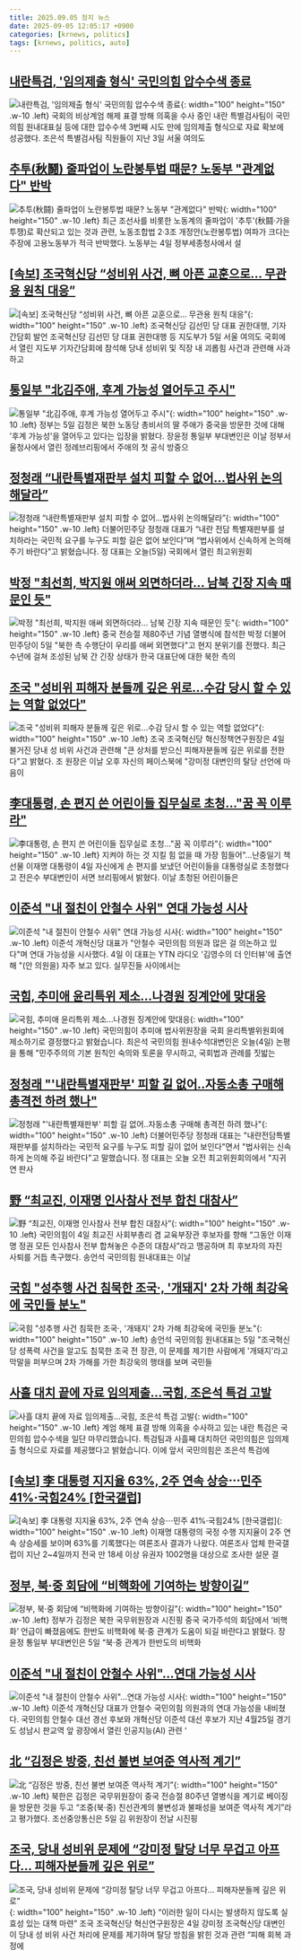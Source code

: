 ```yaml
---
title: 2025.09.05 정치 뉴스
date: 2025-09-05 12:05:17 +0900
categories: [krnews, politics]
tags: [krnews, politics, auto]
---
```

## [내란특검, '임의제출 형식' 국민의힘 압수수색 종료](https://n.news.naver.com/mnews/article/018/0006107131)

![내란특검, '임의제출 형식' 국민의힘 압수수색 종료](https://mimgnews.pstatic.net/image/origin/018/2025/09/04/6107131.jpg?type=nf220_150){: width="100" height="150" .w-10 .left}
국회의 비상계엄 해제 표결 방해 의혹을 수사 중인 내란 특별검사팀이 국민의힘 원내대표실 등에 대한 압수수색 3번째 시도 만에 임의제출 형식으로 자료 확보에 성공했다. 조은석 특별검사팀 직원들이 지난 3일 서울 여의도

## [추투(秋鬪) 줄파업이 노란봉투법 때문? 노동부 "관계없다" 반박](https://n.news.naver.com/mnews/article/469/0000885436)

![추투(秋鬪) 줄파업이 노란봉투법 때문? 노동부 "관계없다" 반박](https://mimgnews.pstatic.net/image/origin/469/2025/09/04/885436.jpg?type=nf220_150){: width="100" height="150" .w-10 .left}
최근 조선사를 비롯한 노동계의 줄파업이 '추투'(秋鬪·가을투쟁)로 확산되고 있는 것과 관련, 노동조합법 2·3조 개정안(노란봉투법) 여파가 크다는 주장에 고용노동부가 적극 반박했다. 노동부는 4일 정부세종청사에서 설

## [[속보] 조국혁신당 “성비위 사건, 뼈 아픈 교훈으로… 무관용 원칙 대응”](https://n.news.naver.com/mnews/article/022/0004065861)

![[속보] 조국혁신당 “성비위 사건, 뼈 아픈 교훈으로… 무관용 원칙 대응”](https://mimgnews.pstatic.net/image/origin/022/2025/09/05/4065861.jpg?type=nf220_150){: width="100" height="150" .w-10 .left}
조국혁신당 김선민 당 대표 권한대행, 기자간담회 발언 조국혁신당 김선민 당 대표 권한대행 등 지도부가 5일 서울 여의도 국회에서 열린 지도부 기자간담회에 참석해 당내 성비위 및 직장 내 괴롭힘 사건과 관련해 사과하고

## [통일부 "北김주애, 후계 가능성 열어두고 주시"](https://n.news.naver.com/mnews/article/421/0008468611)

![통일부 "北김주애, 후계 가능성 열어두고 주시"](https://mimgnews.pstatic.net/image/origin/421/2025/09/05/8468611.jpg?type=nf220_150){: width="100" height="150" .w-10 .left}
정부는 5일 김정은 북한 노동당 총비서의 딸 주애가 중국을 방문한 것에 대해 '후계 가능성'을 열어두고 있다는 입장을 밝혔다. 장윤정 통일부 부대변인은 이날 정부서울청사에서 열린 정례브리핑에서 주애의 첫 공식 방중으

## [정청래 “내란특별재판부 설치 피할 수 없어…법사위 논의해달라”](https://n.news.naver.com/mnews/article/056/0012023326)

![정청래 “내란특별재판부 설치 피할 수 없어…법사위 논의해달라”](https://mimgnews.pstatic.net/image/origin/056/2025/09/05/12023326.jpg?type=nf220_150){: width="100" height="150" .w-10 .left}
더불어민주당 정청래 대표가 “내란 전담 특별재판부를 설치하라는 국민적 요구를 누구도 피할 길은 없어 보인다”며 “법사위에서 신속하게 논의해 주기 바란다”고 밝혔습니다. 정 대표는 오늘(5일) 국회에서 열린 최고위원회

## [박정 "최선희, 박지원 애써 외면하더라… 남북 긴장 지속 때문인 듯"](https://n.news.naver.com/mnews/article/469/0000885582)

![박정 "최선희, 박지원 애써 외면하더라… 남북 긴장 지속 때문인 듯"](https://mimgnews.pstatic.net/image/origin/469/2025/09/05/885582.jpg?type=nf220_150){: width="100" height="150" .w-10 .left}
중국 전승절 제80주년 기념 열병식에 참석한 박정 더불어민주당이 5일 "북한 측 수행단이 우리를 애써 외면했다"고 현지 분위기를 전했다. 최근 수년에 걸쳐 조성된 남북 간 긴장 상태가 한국 대표단에 대한 북한 측의

## [조국 "성비위 피해자 분들께 깊은 위로…수감 당시 할 수 있는 역할 없었다"](https://n.news.naver.com/mnews/article/421/0008467692)

![조국 "성비위 피해자 분들께 깊은 위로…수감 당시 할 수 있는 역할 없었다"](https://mimgnews.pstatic.net/image/origin/421/2025/09/04/8467692.jpg?type=nf220_150){: width="100" height="150" .w-10 .left}
조국 조국혁신당 혁신정책연구원장은 4일 불거진 당내 성 비위 사건과 관련해 "큰 상처를 받으신 피해자분들께 깊은 위로를 전한다"고 밝혔다. 조 원장은 이날 오후 자신의 페이스북에 "강미정 대변인의 탈당 선언에 마음이

## [李대통령, 손 편지 쓴 어린이들 집무실로 초청…"꿈 꼭 이루라"](https://n.news.naver.com/mnews/article/001/0015606543)

![李대통령, 손 편지 쓴 어린이들 집무실로 초청…"꿈 꼭 이루라"](https://mimgnews.pstatic.net/image/origin/001/2025/09/04/15606543.jpg?type=nf220_150){: width="100" height="150" .w-10 .left}
지켜야 하는 것 지킬 힘 없을 때 가장 힘들어"…난중일기 책 선물 이재명 대통령이 4일 자신에게 손 편지를 보냈던 어린이들을 대통령실로 초청했다고 전은수 부대변인이 서면 브리핑에서 밝혔다. 이날 초청된 어린이들은

## [이준석 "내 절친이 안철수 사위" 연대 가능성 시사](https://n.news.naver.com/mnews/article/014/0005401652)

![이준석 "내 절친이 안철수 사위" 연대 가능성 시사](https://mimgnews.pstatic.net/image/origin/014/2025/09/04/5401652.jpg?type=nf220_150){: width="100" height="150" .w-10 .left}
이준석 개혁신당 대표가 "안철수 국민의힘 의원과 많은 걸 의논하고 있다"며 연대 가능성을 시사했다. 4일 이 대표는 YTN 라디오 '김영수의 더 인터뷰'에 출연해 "(안 의원을) 자주 보고 있다. 실무진들 사이에서는

## [국힘, 추미애 윤리특위 제소…나경원 징계안에 맞대응](https://n.news.naver.com/mnews/article/437/0000455541)

![국힘, 추미애 윤리특위 제소…나경원 징계안에 맞대응](https://mimgnews.pstatic.net/image/origin/437/2025/09/04/455541.jpg?type=nf220_150){: width="100" height="150" .w-10 .left}
국민의힘이 추미애 법사위원장을 국회 윤리특별위원회에 제소하기로 결정했다고 밝혔습니다. 최은석 국민의힘 원내수석대변인은 오늘(4일) 논평을 통해 "민주주의의 기본 원칙인 숙의와 토론을 무시하고, 국회법과 관례를 짓밟는

## [정청래 "'내란특별재판부' 피할 길 없어‥자동소총 구매해 총격전 하려 했나"](https://n.news.naver.com/mnews/article/214/0001447328)

![정청래 "'내란특별재판부' 피할 길 없어‥자동소총 구매해 총격전 하려 했나"](https://mimgnews.pstatic.net/image/origin/214/2025/09/05/1447328.jpg?type=nf220_150){: width="100" height="150" .w-10 .left}
더불어민주당 정청래 대표는 "내란전담특별재판부를 설치하라는 국민적 요구를 누구도 피할 길이 없어 보인다"면서 "법사위는 신속하게 논의해 주길 바란다"고 말했습니다. 정 대표는 오늘 오전 최고위원회의에서 "지귀연 판사

## [野 “최교진, 이재명 인사참사 전부 합친 대참사”](https://n.news.naver.com/mnews/article/081/0003571768)

![野 “최교진, 이재명 인사참사 전부 합친 대참사”](https://mimgnews.pstatic.net/image/origin/081/2025/09/04/3571768.jpg?type=nf220_150){: width="100" height="150" .w-10 .left}
국민의힘이 4일 최교진 사회부총리 겸 교육부장관 후보자를 향해 “그동안 이재명 정권 모든 인사참사 전부 합쳐놓은 수준의 대참사”라고 맹공하며 최 후보자의 자진 사퇴를 거듭 촉구했다. 송언석 국민의힘 원내대표는 이날

## [국힘 "성추행 사건 침묵한 조국·, '개돼지' 2차 가해 최강욱에 국민들 분노"](https://n.news.naver.com/mnews/article/003/0013463155)

![국힘 "성추행 사건 침묵한 조국·, '개돼지' 2차 가해 최강욱에 국민들 분노"](https://mimgnews.pstatic.net/image/origin/003/2025/09/05/13463155.jpg?type=nf220_150){: width="100" height="150" .w-10 .left}
송언석 국민의힘 원내대표는 5일 "조국혁신당 성폭력 사건을 알고도 침묵한 조국 전 장관, 이 문제를 제기한 사람에게 '개돼지'라고 막말을 퍼부으며 2차 가해를 가한 최강욱의 행태를 보며 국민들

## [사흘 대치 끝에 자료 임의제출…국힘, 조은석 특검 고발](https://n.news.naver.com/mnews/article/055/0001289799)

![사흘 대치 끝에 자료 임의제출…국힘, 조은석 특검 고발](https://mimgnews.pstatic.net/image/origin/055/2025/09/04/1289799.jpg?type=nf220_150){: width="100" height="150" .w-10 .left}
계엄 해제 표결 방해 의혹을 수사하고 있는 내란 특검은 국민의힘 압수수색을 일단 마무리했습니다. 특검팀과 사흘째 대치하던 국민의힘은 임의제출 형식으로 자료를 제공했다고 밝혔습니다. 이에 앞서 국민의힘은 조은석 특검에

## [[속보] 李 대통령 지지율 63%, 2주 연속 상승⋯민주 41%·국힘24% [한국갤럽]](https://n.news.naver.com/mnews/article/031/0000962963)

![[속보] 李 대통령 지지율 63%, 2주 연속 상승⋯민주 41%·국힘24% [한국갤럽]](https://mimgnews.pstatic.net/image/origin/031/2025/09/05/962963.jpg?type=nf220_150){: width="100" height="150" .w-10 .left}
이재명 대통령의 국정 수행 지지율이 2주 연속 상승세를 보이며 63%를 기록했다는 여론조사 결과가 나왔다. 여론조사 업체 한국갤럽이 지난 2~4일까지 전국 만 18세 이상 유권자 1002명을 대상으로 조사한 설문 결

## [정부, 북·중 회담에 “비핵화에 기여하는 방향이길”](https://n.news.naver.com/mnews/article/005/0001800331)

![정부, 북·중 회담에 “비핵화에 기여하는 방향이길”](https://mimgnews.pstatic.net/image/origin/005/2025/09/05/1800331.jpg?type=nf220_150){: width="100" height="150" .w-10 .left}
정부가 김정은 북한 국무위원장과 시진핑 중국 국가주석의 회담에서 ‘비핵화’ 언급이 빠졌음에도 한반도 비핵화에 북·중 관계가 도움이 되길 바란다고 밝혔다. 장윤정 통일부 부대변인은 5일 “북·중 관계가 한반도의 비핵화

## [이준석 "내 절친이 안철수 사위"…연대 가능성 시사](https://n.news.naver.com/mnews/article/018/0006106749)

![이준석 "내 절친이 안철수 사위"…연대 가능성 시사](https://mimgnews.pstatic.net/image/origin/018/2025/09/04/6106749.jpg?type=nf220_150){: width="100" height="150" .w-10 .left}
이준석 개혁신당 대표가 안철수 국민의힘 의원과의 연대 가능성을 내비쳤다. 국민의힘 안철수 대선 경선 후보와 개혁신당 이준석 대선 후보가 지난 4월25일 경기도 성남시 판교역 앞 광장에서 열린 인공지능(AI) 관련 ‘

## [北 “김정은 방중, 친선 불변 보여준 역사적 계기”](https://n.news.naver.com/mnews/article/025/0003466996)

![北 “김정은 방중, 친선 불변 보여준 역사적 계기”](https://mimgnews.pstatic.net/image/origin/025/2025/09/05/3466996.jpg?type=nf220_150){: width="100" height="150" .w-10 .left}
북한은 김정은 국무위원장이 중국 전승절 80주년 열병식을 계기로 베이징을 방문한 것을 두고 “조중(북·중) 친선관계의 불변성과 불패성을 보여준 역사적 계기”라고 평가했다. 조선중앙통신은 5일 김 위원장이 전날 시진핑

## [조국, 당내 성비위 문제에 “강미정 탈당 너무 무겁고 아프다… 피해자분들께 깊은 위로”](https://n.news.naver.com/mnews/article/022/0004065755)

![조국, 당내 성비위 문제에 “강미정 탈당 너무 무겁고 아프다… 피해자분들께 깊은 위로”](https://mimgnews.pstatic.net/image/origin/022/2025/09/04/4065755.jpg?type=nf220_150){: width="100" height="150" .w-10 .left}
“이러한 일이 다시는 발생하지 않도록 실효성 있는 대책 마련” 조국 조국혁신당 혁신연구원장은 4일 강미정 조국혁신당 대변인이 당내 성 비위 사건 처리에 문제를 제기하며 탈당 방침을 밝힌 것과 관련 “피해 회복 과정에

